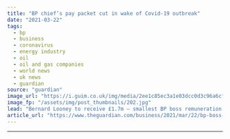 ```yaml
---
title: "BP chief’s pay packet cut in wake of Covid-19 outbreak"
date: "2021-03-22"
tags: 
  - bp
  - business
  - coronavirus
  - energy industry
  - oil
  - oil and gas companies
  - world news
  - uk news
  - guardian
source: "guardian"
image_url: "https://i.guim.co.uk/img/media/2ee1c85ec3a1e03dcc0d3c96a6cfbd875f8483d7/0_194_3500_2101/master/3500.jpg?width=460&quality=85&auto=format&fit=max&s=f21b6bd145509f47e6f067f68d5c7119"
image_fp: "/assets/img/post_thumbnails/202.jpg"
lead: "Bernard Looney to receive £1.7m – smallest BP boss remuneration package in 18 yearsThe boss of BP, Bernard Looney, will take home the oil company’s smallest chief executive pay packet in almost two decades after the company cut all bonus payouts in t..."
article_url: "https://www.theguardian.com/business/2021/mar/22/bp-boss-pay-packet-cut-in-wake-of-covid-19-outbreak"
---
```


---
